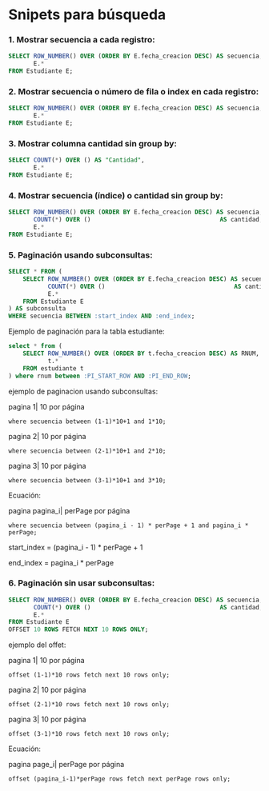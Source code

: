 # Snipets para búsqueda

### 1. Mostrar secuencia a cada registro:
```sql
SELECT ROW_NUMBER() OVER (ORDER BY E.fecha_creacion DESC) AS secuencia,
       E.*
FROM Estudiante E;

```
### 2. Mostrar secuencia o número de fila o index en cada registro:
```sql
SELECT ROW_NUMBER() OVER (ORDER BY E.fecha_creacion DESC) AS secuencia,
       E.*
FROM Estudiante E;

```
### 3. Mostrar columna cantidad sin group by:
```sql
SELECT COUNT(*) OVER () AS "Cantidad",
       E.*
FROM Estudiante E;
```
### 4. Mostrar secuencia (índice) o cantidad sin group by:
```sql
SELECT ROW_NUMBER() OVER (ORDER BY E.fecha_creacion DESC) AS secuencia,
       COUNT(*) OVER ()                                    AS cantidad,
       E.*
FROM Estudiante E;

```
###  5. Paginación usando subconsultas:
```sql
SELECT * FROM (
    SELECT ROW_NUMBER() OVER (ORDER BY E.fecha_creacion DESC) AS secuencia,
           COUNT(*) OVER ()                                    AS cantidad,
           E.*
    FROM Estudiante E
) AS subconsulta
WHERE secuencia BETWEEN :start_index AND :end_index;
```
Ejemplo de paginación para la tabla estudiante:

```sql
select * from (
    SELECT ROW_NUMBER() OVER (ORDER BY t.fecha_creacion DESC) AS RNUM,
           t.*
    FROM estudiante t
) where rnum between :PI_START_ROW AND :PI_END_ROW;
```
ejemplo de paginacion usando subconsultas:

pagina 1| 10 por página
```
where secuencia between (1-1)*10+1 and 1*10;
```
pagina 2| 10 por página
```
where secuencia between (2-1)*10+1 and 2*10;
```
pagina 3| 10 por página
```
where secuencia between (3-1)*10+1 and 3*10;
```
Ecuación:

pagina pagina_i| perPage por página
```
where secuencia between (pagina_i - 1) * perPage + 1 and pagina_i * perPage;
```
start_index = (pagina_i - 1) * perPage + 1

end_index = pagina_i * perPage

### 6. Paginación sin usar subconsultas:

```sql
SELECT ROW_NUMBER() OVER (ORDER BY E.fecha_creacion DESC) AS secuencia,
       COUNT(*) OVER ()                                    AS cantidad,
       E.*
FROM Estudiante E
OFFSET 10 ROWS FETCH NEXT 10 ROWS ONLY;
```
ejemplo del offet:

pagina 1| 10 por página
```
offset (1-1)*10 rows fetch next 10 rows only;
```
pagina 2| 10 por página
```
offset (2-1)*10 rows fetch next 10 rows only;
```
pagina 3| 10 por página
```
offset (3-1)*10 rows fetch next 10 rows only;
```
Ecuación:

pagina page_i| perPage por página
```
offset (pagina_i-1)*perPage rows fetch next perPage rows only;
```




